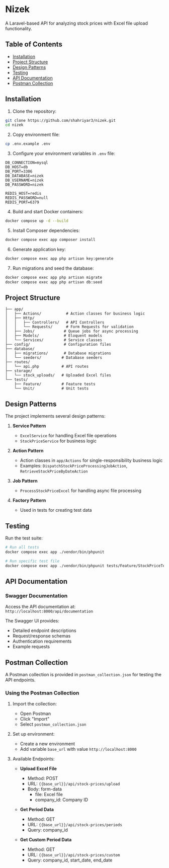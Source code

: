 # Nizek

A Laravel-based API for analyzing stock prices with Excel file upload functionality.

## Table of Contents
- [Installation](#installation)
- [Project Structure](#project-structure)
- [Design Patterns](#design-patterns)
- [Testing](#testing)
- [API Documentation](#api-documentation)
- [Postman Collection](#postman-collection)

## Installation

1. Clone the repository:
```bash
git clone https://github.com/shahriyar3/nizek.git
cd nizek
```

2. Copy environment file:
```bash
cp .env.example .env
```

3. Configure your environment variables in `.env` file:
```
DB_CONNECTION=mysql
DB_HOST=db
DB_PORT=3306
DB_DATABASE=nizek
DB_USERNAME=nizek
DB_PASSWORD=nizek

REDIS_HOST=redis
REDIS_PASSWORD=null
REDIS_PORT=6379
```

4. Build and start Docker containers:
```bash
docker compose up -d --build
```

5. Install Composer dependencies:
```bash
docker compose exec app composer install
```

6. Generate application key:
```bash
docker compose exec app php artisan key:generate
```

7. Run migrations and seed the database:
```bash
docker compose exec app php artisan migrate
docker compose exec app php artisan db:seed
```

## Project Structure

```
├── app/
│   ├── Actions/           # Action classes for business logic
│   ├── Http/
│   │   ├── Controllers/   # API Controllers
│   │   └── Requests/      # Form Requests for validation
│   ├── Jobs/             # Queue jobs for async processing
│   ├── Models/           # Eloquent models
│   └── Services/         # Service classes
├── config/               # Configuration files
├── database/
│   ├── migrations/       # Database migrations
│   └── seeders/         # Database seeders
├── routes/
│   └── api.php          # API routes
├── storage/
│   └── stock_uploads/   # Uploaded Excel files
└── tests/
    ├── Feature/         # Feature tests
    └── Unit/            # Unit tests
```

## Design Patterns

The project implements several design patterns:

1. **Service Pattern**
   - `ExcelService` for handling Excel file operations
   - `StockPriceService` for business logic

2. **Action Pattern**
   - Action classes in `app/Actions` for single-responsibility business logic
   - Examples: `DispatchStockPriceProcessingJobAction`, `RetrieveStockPriceByDateAction`

3. **Job Pattern**
   - `ProcessStockPriceExcel` for handling async file processing

4. **Factory Pattern**
   - Used in tests for creating test data

## Testing

Run the test suite:

```bash
# Run all tests
docker compose exec app ./vendor/bin/phpunit

# Run specific test file
docker compose exec app ./vendor/bin/phpunit tests/Feature/StockPriceTest.php
```

## API Documentation

### Swagger Documentation
Access the API documentation at: `http://localhost:8000/api/documentation`

The Swagger UI provides:
- Detailed endpoint descriptions
- Request/response schemas
- Authentication requirements
- Example requests

## Postman Collection

A Postman collection is provided in `postman_collection.json` for testing the API endpoints.

### Using the Postman Collection

1. Import the collection:
   - Open Postman
   - Click "Import"
   - Select `postman_collection.json`

2. Set up environment:
   - Create a new environment
   - Add variable `base_url` with value `http://localhost:8000`

3. Available Endpoints:
   - **Upload Excel File**
     - Method: POST
     - URL: `{{base_url}}/api/stock-prices/upload`
     - Body: form-data
       - file: Excel file
       - company_id: Company ID

   - **Get Period Data**
     - Method: GET
     - URL: `{{base_url}}/api/stock-prices/periods`
     - Query: company_id

   - **Get Custom Period Data**
     - Method: GET
     - URL: `{{base_url}}/api/stock-prices/custom`
     - Query: company_id, start_date, end_date

